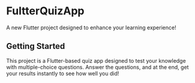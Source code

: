 # FultterQuizApp

A new Flutter project designed to enhance your learning experience! 


## Getting Started

This project is a Flutter-based quiz app designed to test your knowledge with multiple-choice questions. Answer the questions, and at the end, get your results instantly to see how well you did!
